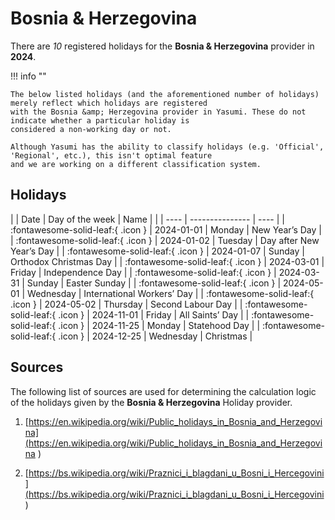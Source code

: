 # Bosnia &amp; Herzegovina

There are _10_ registered holidays for the **Bosnia &amp; Herzegovina** provider in **2024**.

!!! info ""

    The below listed holidays (and the aforementioned number of holidays) merely reflect which holidays are registered
    with the Bosnia &amp; Herzegovina provider in Yasumi. These do not indicate whether a particular holiday is
    considered a non-working day or not.

    Although Yasumi has the ability to classify holidays (e.g. 'Official', 'Regional', etc.), this isn't optimal feature
    and we are working on a different classification system.

## Holidays

| | Date | Day of the week | Name |
| | ---- | --------------- | ---- |
| :fontawesome-solid-leaf:{ .icon } | 2024-01-01 | Monday | New Year’s Day |
| :fontawesome-solid-leaf:{ .icon } | 2024-01-02 | Tuesday | Day after New Year’s Day |
| :fontawesome-solid-leaf:{ .icon } | 2024-01-07 | Sunday | Orthodox Christmas Day |
| :fontawesome-solid-leaf:{ .icon } | 2024-03-01 | Friday | Independence Day |
| :fontawesome-solid-leaf:{ .icon } | 2024-03-31 | Sunday | Easter Sunday |
| :fontawesome-solid-leaf:{ .icon } | 2024-05-01 | Wednesday | International Workers’ Day |
| :fontawesome-solid-leaf:{ .icon } | 2024-05-02 | Thursday | Second Labour Day |
| :fontawesome-solid-leaf:{ .icon } | 2024-11-01 | Friday | All Saints’ Day |
| :fontawesome-solid-leaf:{ .icon } | 2024-11-25 | Monday | Statehood Day |
| :fontawesome-solid-leaf:{ .icon } | 2024-12-25 | Wednesday | Christmas |

## Sources

The following list of sources are used for determining the calculation logic of
the holidays given by the **Bosnia &amp; Herzegovina** Holiday provider.


1. [https://en.wikipedia.org/wiki/Public_holidays_in_Bosnia_and_Herzegovina](https://en.wikipedia.org/wiki/Public_holidays_in_Bosnia_and_Herzegovina )
   
1. [https://bs.wikipedia.org/wiki/Praznici_i_blagdani_u_Bosni_i_Hercegovini](https://bs.wikipedia.org/wiki/Praznici_i_blagdani_u_Bosni_i_Hercegovini )
   